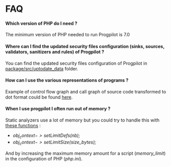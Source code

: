 # FAQ

#### Which version of PHP do I need ?
The minimum version of PHP needed to run Progpilot is 7.0

#### Where can I find the updated security files configuration (sinks, sources, validators, sanitizers and rules) of Progpilot ?
You can find the updated security files configuration of Progpilot in [package/src/uptodate_data](../package/src/uptodate_data) folder.

#### How can I use the various representations of programs ?
Example of control flow graph and call graph of source code transformed to dot format could be found [here](https://github.com/designsecurity/progpilot/blob/master/projects/tests/graphtest.php).

#### When I use progpilot I often run out of memory ?
Static analyzers use a lot of memory but you could try to handle this with [these functions](./API.md) :
- *$obj_context->setLimitDefs($nb);* 
- *$obj_context->setLimitSize($size_bytes);* 

And by increasing the maximum memory amount for a script (*memory_limit*) in the configuration of PHP (*php.ini*).
